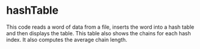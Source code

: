 # hashTable
This code reads a word of data from a file, inserts the word into a hash table and then displays the table. This table also shows the chains for each hash index. It also computes the average chain length.
